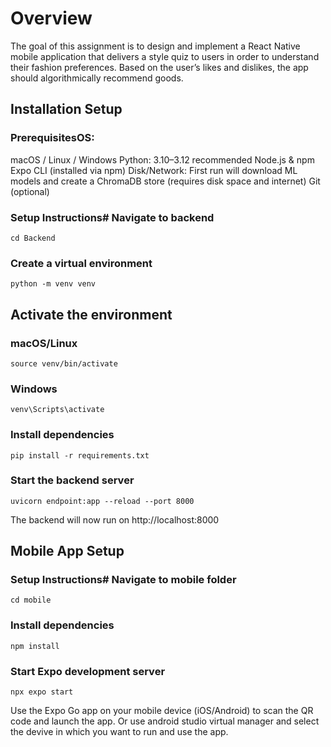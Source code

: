 # Overview
The goal of this assignment is to design and implement a React Native mobile application that
delivers a style quiz to users in order to understand their fashion preferences. Based on the
user’s likes and dislikes, the app should algorithmically recommend goods.


## Installation Setup
### PrerequisitesOS: 
macOS / Linux / Windows
Python: 3.10–3.12 recommended
Node.js & npm
Expo CLI (installed via npm)
Disk/Network: First run will download ML models and create a ChromaDB store (requires disk space and internet)
Git (optional)

### Setup Instructions# Navigate to backend
    cd Backend

### Create a virtual environment
    python -m venv venv

## Activate the environment
### macOS/Linux
    source venv/bin/activate
### Windows
    venv\Scripts\activate

### Install dependencies
    pip install -r requirements.txt

### Start the backend server
    uvicorn endpoint:app --reload --port 8000
The backend will now run on http://localhost:8000

## Mobile App Setup
### Setup Instructions# Navigate to mobile folder
    cd mobile

### Install dependencies
    npm install

### Start Expo development server
    npx expo start

Use the Expo Go app on your mobile device (iOS/Android) to scan the QR code and launch the app.
Or use android studio virtual manager and select the devive in which you want to run and use the app.
